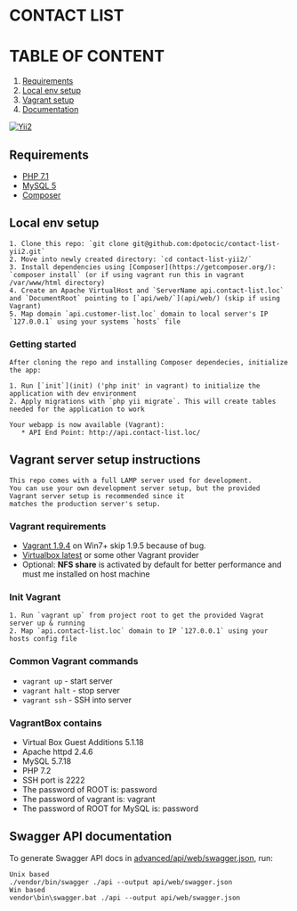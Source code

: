 # CONTACT LIST

# TABLE OF CONTENT

  1. [Requirements](#requirements)
  2. [Local env setup](#local)
  2. [Vagrant setup](#vagrant)
  7. [Documentation](#docs)

[![Yii2](https://img.shields.io/badge/Powered_by-Yii_Framework-green.svg?style=flat)](http://www.yiiframework.com/)

## <a name="requirements"></a>Requirements

* [PHP 7.1](http://php.net/)
* [MySQL 5](http://www.mysql.com/)
* [Composer](https://getcomposer.org/)

## <a name="local"></a>Local env setup

    1. Clone this repo: `git clone git@github.com:dpotocic/contact-list-yii2.git`
    2. Move into newly created directory: `cd contact-list-yii2/`
    3. Install dependencies using [Composer](https://getcomposer.org/): `composer install` (or if using vagrant run this in vagrant /var/www/html directory)
    4. Create an Apache VirtualHost and `ServerName api.contact-list.loc` and `DocumentRoot` pointing to [`api/web/`](api/web/) (skip if using Vagrant)
    5. Map domain `api.customer-list.loc` domain to local server's IP `127.0.0.1` using your systems `hosts` file

### Getting started

    After cloning the repo and installing Composer dependecies, initialize the app:

    1. Run [`init`](init) ('php init' in vagrant) to initialize the application with dev environment
    2. Apply migrations with `php yii migrate`. This will create tables needed for the application to work

    Your webapp is now available (Vagrant):
       * API End Point: http://api.contact-list.loc/

## <a name="vagrant"></a>Vagrant server setup instructions

    This repo comes with a full LAMP server used for development.
    You can use your own development server setup, but the provided Vagrant server setup is recommended since it
    matches the production server's setup.

### Vagrant requirements

   * [Vagrant 1.9.4](http://www.vagrantup.com/) on Win7+ skip 1.9.5 because of bug.
   * [Virtualbox latest](https://www.virtualbox.org/) or some other Vagrant provider
   * Optional: **NFS share** is activated by default for better performance and must me installed on host machine

### Init Vagrant

    1. Run `vagrant up` from project root to get the provided Vagrat server up & running
    2. Map `api.contact-list.loc` domain to IP `127.0.0.1` using your hosts config file

### Common Vagrant commands

   * `vagrant up` - start server
   * `vagrant halt` - stop server
   * `vagrant ssh` - SSH into server

### VagrantBox contains

   * Virtual Box Guest Additions 5.1.18
   * Apache httpd 2.4.6
   * MySQL 5.7.18
   * PHP 7.2
   * SSH port is 2222
   * The password of ROOT is: password
   * The password of vagrant is: vagrant
   * The password of ROOT for MySQL is: password


## <a name="docs"></a>Swagger API documentation

To generate Swagger API docs in [advanced/api/web/swagger.json](advanced/api/web/swagger.json), run:

```
Unix based
./vendor/bin/swagger ./api --output api/web/swagger.json
Win based
vendor\bin\swagger.bat ./api --output api/web/swagger.json
```
